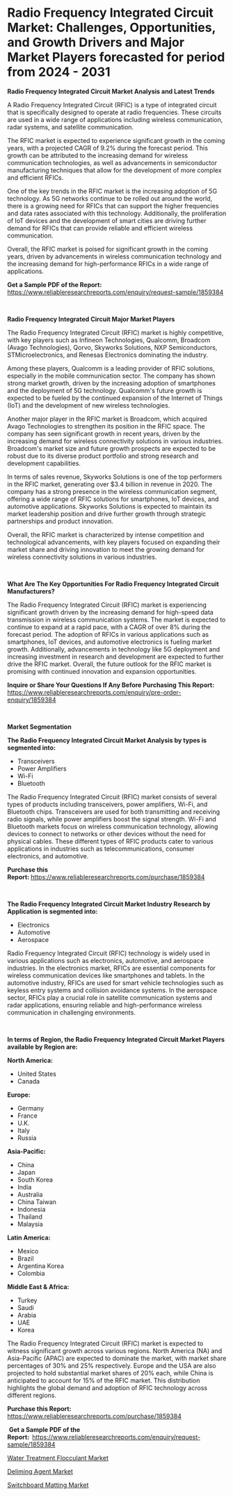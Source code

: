<p><h1>Radio Frequency Integrated Circuit Market: Challenges, Opportunities, and Growth Drivers and Major Market Players forecasted for period from 2024 - 2031</h1></p><p><strong>Radio Frequency Integrated Circuit Market Analysis and Latest Trends</strong></p>
<p><p>A Radio Frequency Integrated Circuit (RFIC) is a type of integrated circuit that is specifically designed to operate at radio frequencies. These circuits are used in a wide range of applications including wireless communication, radar systems, and satellite communication.</p><p>The RFIC market is expected to experience significant growth in the coming years, with a projected CAGR of 9.2% during the forecast period. This growth can be attributed to the increasing demand for wireless communication technologies, as well as advancements in semiconductor manufacturing techniques that allow for the development of more complex and efficient RFICs.</p><p>One of the key trends in the RFIC market is the increasing adoption of 5G technology. As 5G networks continue to be rolled out around the world, there is a growing need for RFICs that can support the higher frequencies and data rates associated with this technology. Additionally, the proliferation of IoT devices and the development of smart cities are driving further demand for RFICs that can provide reliable and efficient wireless communication.</p><p>Overall, the RFIC market is poised for significant growth in the coming years, driven by advancements in wireless communication technology and the increasing demand for high-performance RFICs in a wide range of applications.</p></p>
<p><strong>Get a Sample PDF of the Report:&nbsp;</strong> <a href="https://www.reliableresearchreports.com/enquiry/request-sample/1859384">https://www.reliableresearchreports.com/enquiry/request-sample/1859384</a></p>
<p>&nbsp;</p>
<p><strong>Radio Frequency Integrated Circuit Major Market Players</strong></p>
<p><p>The Radio Frequency Integrated Circuit (RFIC) market is highly competitive, with key players such as Infineon Technologies, Qualcomm, Broadcom (Avago Technologies), Qorvo, Skyworks Solutions, NXP Semiconductors, STMicroelectronics, and Renesas Electronics dominating the industry.</p><p>Among these players, Qualcomm is a leading provider of RFIC solutions, especially in the mobile communication sector. The company has shown strong market growth, driven by the increasing adoption of smartphones and the deployment of 5G technology. Qualcomm's future growth is expected to be fueled by the continued expansion of the Internet of Things (IoT) and the development of new wireless technologies.</p><p>Another major player in the RFIC market is Broadcom, which acquired Avago Technologies to strengthen its position in the RFIC space. The company has seen significant growth in recent years, driven by the increasing demand for wireless connectivity solutions in various industries. Broadcom's market size and future growth prospects are expected to be robust due to its diverse product portfolio and strong research and development capabilities.</p><p>In terms of sales revenue, Skyworks Solutions is one of the top performers in the RFIC market, generating over $3.4 billion in revenue in 2020. The company has a strong presence in the wireless communication segment, offering a wide range of RFIC solutions for smartphones, IoT devices, and automotive applications. Skyworks Solutions is expected to maintain its market leadership position and drive further growth through strategic partnerships and product innovation.</p><p>Overall, the RFIC market is characterized by intense competition and technological advancements, with key players focused on expanding their market share and driving innovation to meet the growing demand for wireless connectivity solutions in various industries.</p></p>
<p>&nbsp;</p>
<p><strong>What Are The Key Opportunities For Radio Frequency Integrated Circuit Manufacturers?</strong></p>
<p><p>The Radio Frequency Integrated Circuit (RFIC) market is experiencing significant growth driven by the increasing demand for high-speed data transmission in wireless communication systems. The market is expected to continue to expand at a rapid pace, with a CAGR of over 8% during the forecast period. The adoption of RFICs in various applications such as smartphones, IoT devices, and automotive electronics is fueling market growth. Additionally, advancements in technology like 5G deployment and increasing investment in research and development are expected to further drive the RFIC market. Overall, the future outlook for the RFIC market is promising with continued innovation and expansion opportunities.</p></p>
<p><strong>Inquire or Share Your Questions If Any Before Purchasing This Report:</strong> <a href="https://www.reliableresearchreports.com/enquiry/pre-order-enquiry/1859384">https://www.reliableresearchreports.com/enquiry/pre-order-enquiry/1859384</a></p>
<p>&nbsp;</p>
<p><strong>Market Segmentation</strong></p>
<p><strong>The Radio Frequency Integrated Circuit Market Analysis by types is segmented into:</strong></p>
<p><ul><li>Transceivers</li><li>Power Amplifiers</li><li>Wi-Fi</li><li>Bluetooth</li></ul></p>
<p><p>The Radio Frequency Integrated Circuit (RFIC) market consists of several types of products including transceivers, power amplifiers, Wi-Fi, and Bluetooth chips. Transceivers are used for both transmitting and receiving radio signals, while power amplifiers boost the signal strength. Wi-Fi and Bluetooth markets focus on wireless communication technology, allowing devices to connect to networks or other devices without the need for physical cables. These different types of RFIC products cater to various applications in industries such as telecommunications, consumer electronics, and automotive.</p></p>
<p><strong>Purchase this Report:&nbsp;</strong><a href="https://www.reliableresearchreports.com/purchase/1859384">https://www.reliableresearchreports.com/purchase/1859384</a></p>
<p>&nbsp;</p>
<p><strong>The Radio Frequency Integrated Circuit Market Industry Research by Application is segmented into:</strong></p>
<p><ul><li>Electronics</li><li>Automotive</li><li>Aerospace</li></ul></p>
<p><p>Radio Frequency Integrated Circuit (RFIC) technology is widely used in various applications such as electronics, automotive, and aerospace industries. In the electronics market, RFICs are essential components for wireless communication devices like smartphones and tablets. In the automotive industry, RFICs are used for smart vehicle technologies such as keyless entry systems and collision avoidance systems. In the aerospace sector, RFICs play a crucial role in satellite communication systems and radar applications, ensuring reliable and high-performance wireless communication in challenging environments.</p></p>
<p>&nbsp;</p>
<p><strong>In terms of Region, the Radio Frequency Integrated Circuit Market Players available by Region are:</strong></p>
<p>
    <p> <strong> North America: </strong>
        <ul>
            <li>United States</li>
            <li>Canada</li>
        </ul>
        </p> 
    <p> <strong> Europe: </strong>
        <ul>
            <li>Germany</li>
            <li>France</li>
            <li>U.K.</li>
            <li>Italy</li>
            <li>Russia</li>
        </ul>
        </p> 
    <p> <strong> Asia-Pacific: </strong>
        <ul>
            <li>China</li>
            <li>Japan</li>
            <li>South Korea</li>
            <li>India</li>
            <li>Australia</li>
            <li>China Taiwan</li>
            <li>Indonesia</li>
            <li>Thailand</li>
            <li>Malaysia</li>
        </ul>
        </p> 
    <p> <strong> Latin America: </strong>
        <ul>
            <li>Mexico</li>
            <li>Brazil</li>
            <li>Argentina Korea</li>
            <li>Colombia</li>
        </ul>
        </p> 
    <p> <strong> Middle East & Africa: </strong>
        <ul>
            <li>Turkey</li>
            <li>Saudi</li>
            <li>Arabia</li>
            <li>UAE</li>
            <li>Korea</li>
        </ul>
    </p>
    </p>
<p><p>The Radio Frequency Integrated Circuit (RFIC) market is expected to witness significant growth across various regions. North America (NA) and Asia-Pacific (APAC) are expected to dominate the market, with market share percentages of 30% and 25% respectively. Europe and the USA are also projected to hold substantial market shares of 20% each, while China is anticipated to account for 15% of the RFIC market. This distribution highlights the global demand and adoption of RFIC technology across different regions.</p></p>
<p><strong>Purchase this Report: </strong><a href="https://www.reliableresearchreports.com/purchase/1859384">https://www.reliableresearchreports.com/purchase/1859384</a></p>
<p>&nbsp;<strong>Get a Sample PDF of the Report:&nbsp;&nbsp;</strong><a href="https://www.reliableresearchreports.com/enquiry/request-sample/1859384">https://www.reliableresearchreports.com/enquiry/request-sample/1859384</a></p>
<p><strong></strong></p>
<p><p><a href="https://full-wildebeest-80b.notion.site/Global-Water-Treatment-Flocculant-Market-Size-and-Market-Trends-Insights-and-Projections-from-2024--431bf3aa1e464229b35e9043381c7f33">Water Treatment Flocculant Market</a></p><p><a href="https://flame-sidecar-702.notion.site/Insights-into-Deliming-Agent-Market-Size-Analysing-Market-Share-Trends-and-Growth-from-2024-to-20-6392419b53b243b9b7303cec66c40c9f">Deliming Agent Market</a></p><p><a href="https://pretty-mail-caf.notion.site/Switchboard-Matting-Market-Size-Reflecting-a-Forecast-Till-2031-Market-By-Type-By-Application-and--5151c97cba3b4f0a9a79de970c1d918b">Switchboard Matting Market</a></p></p>